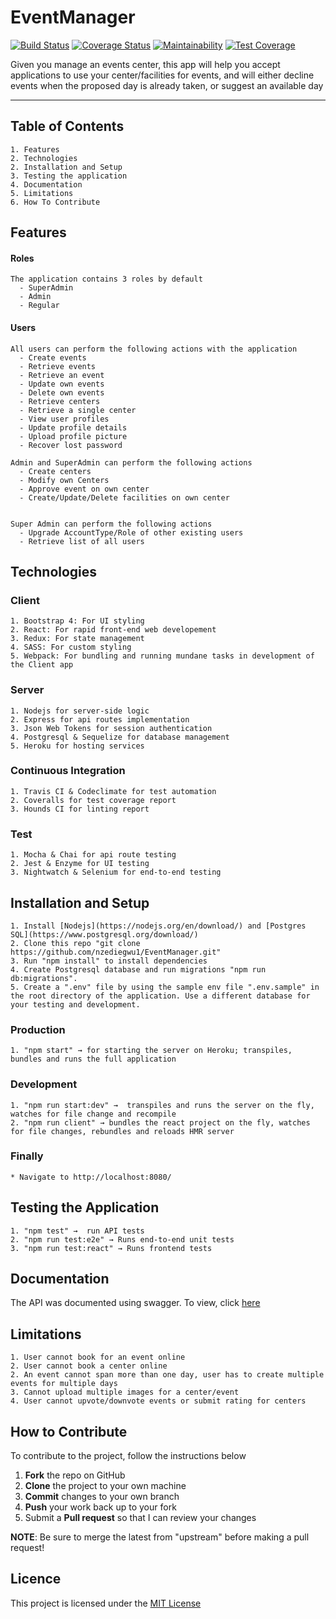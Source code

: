 # EventManager
[![Build Status](https://travis-ci.org/nzediegwu1/EventManager.svg?branch=develop)](https://travis-ci.org/nzediegwu1/EventManager) [![Coverage Status](https://coveralls.io/repos/github/nzediegwu1/EventManager/badge.svg?branch=develop)](https://coveralls.io/github/nzediegwu1/EventManager?branch=develop)
 [![Maintainability](https://api.codeclimate.com/v1/badges/8413c3ad5cdf27f79e38/maintainability)](https://codeclimate.com/github/nzediegwu1/EventManager/maintainability) [![Test Coverage](https://api.codeclimate.com/v1/badges/8413c3ad5cdf27f79e38/test_coverage)](https://codeclimate.com/github/nzediegwu1/EventManager/test_coverage)

Given you manage an events center, this app will help you accept applications to use your center/facilities for events, and will either decline events when the proposed day is already taken, or suggest an available day

<hr>

## Table of Contents

    1. Features
    2. Technologies
    2. Installation and Setup
    3. Testing the application
    4. Documentation
    5. Limitations
    6. How To Contribute

## Features

  #### Roles
    The application contains 3 roles by default
      - SuperAdmin
      - Admin
      - Regular
  
  #### Users
    All users can perform the following actions with the application
      - Create events
      - Retrieve events
      - Retrieve an event
      - Update own events
      - Delete own events
      - Retrieve centers
      - Retrieve a single center
      - View user profiles
      - Update profile details
      - Upload profile picture
      - Recover lost password
  
    Admin and SuperAdmin can perform the following actions
      - Create centers
      - Modify own Centers
      - Approve event on own center
      - Create/Update/Delete facilities on own center


    Super Admin can perform the following actions
      - Upgrade AccountType/Role of other existing users
      - Retrieve list of all users
  
## Technologies
  ### Client
    1. Bootstrap 4: For UI styling
    2. React: For rapid front-end web developement
    3. Redux: For state management
    4. SASS: For custom styling
    5. Webpack: For bundling and running mundane tasks in development of the Client app

  ### Server
    1. Nodejs for server-side logic
    2. Express for api routes implementation
    3. Json Web Tokens for session authentication
    4. Postgresql & Sequelize for database management
    5. Heroku for hosting services

  ### Continuous Integration
    1. Travis CI & Codeclimate for test automation
    2. Coveralls for test coverage report
    3. Hounds CI for linting report

  ### Test
    1. Mocha & Chai for api route testing
    2. Jest & Enzyme for UI testing
    3. Nightwatch & Selenium for end-to-end testing



## Installation and Setup
    1. Install [Nodejs](https://nodejs.org/en/download/) and [Postgres SQL](https://www.postgresql.org/download/)
    2. Clone this repo "git clone https://github.com/nzediegwu1/EventManager.git"
    3. Run "npm install" to install dependencies
    4. Create Postgresql database and run migrations "npm run db:migrations".
    5. Create a ".env" file by using the sample env file ".env.sample" in the root directory of the application. Use a different database for your testing and development.
  
  ### Production
  
    1. "npm start" → for starting the server on Heroku; transpiles, bundles and runs the full application

  ### Development
    1. "npm run start:dev" →  transpiles and runs the server on the fly, watches for file change and recompile
    2. "npm run client" → bundles the react project on the fly, watches for file changes, rebundles and reloads HMR server
    
  ### Finally
    * Navigate to http://localhost:8080/


## Testing the Application
    1. "npm test" →  run API tests
    2. "npm run test:e2e" → Runs end-to-end unit tests
    3. "npm run test:react" → Runs frontend tests

## Documentation

The API was documented using swagger. To view, click [here](http://eventmanageronline.herokuapp.com/api-docs/)


## Limitations
    1. User cannot book for an event online
    2. User cannot book a center online
    2. An event cannot span more than one day, user has to create multiple events for multiple days
    3. Cannot upload multiple images for a center/event
    4. User cannot upvote/downvote events or submit rating for centers

## How to Contribute
To contribute to the project, follow the instructions below
 1. **Fork** the repo on GitHub
 2. **Clone** the project to your own machine
 3. **Commit** changes to your own branch
 4. **Push** your work back up to your fork
 5. Submit a **Pull request** so that I can review your changes

**NOTE**: Be sure to merge the latest from "upstream" before making a pull request!

## Licence
This project is licensed under the [MIT License](https://github.com/nzediegwu1/EventManager/blob/develop/LICENSE)
